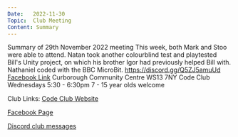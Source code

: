 ```yaml
---
Date:   2022-11-30
Topic:  Club Meeting
Content: Summary
---
```

Summary of 29th November 2022 meeting
This week, both Mark and Stoo were able to attend. 
Natan took another colourblind test and playtested Bill's Unity project, on which his brother Igor had previously helped Bill with.
Nathaniel coded with the BBC MicroBit.
https://discord.gg/Q5ZJ5amuUd
[Facebook Link](https://www.facebook.com/720665616418529/posts/649987583486333)
Curborough Community Centre
WS13 7NY
Code Club
Wednesdays 5:30 - 6:30pm
7 - 15 year olds welcome

Club Links:
[Code Club Website](https://lichfield-code-club.github.io/)

[Facebook Page](https://www.facebook.com/LichfieldCoders)

[Discord club messages](https://discord.gg/szz6xGK)
